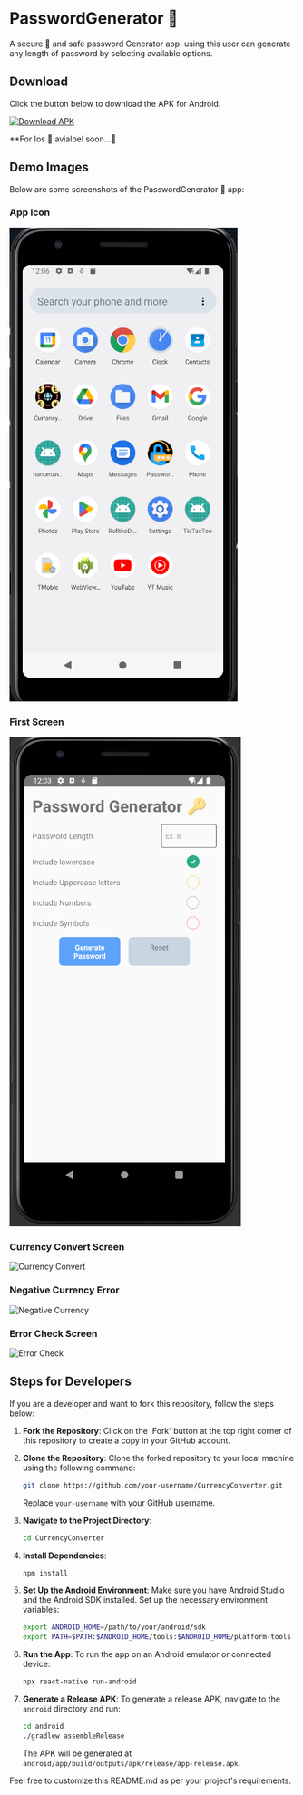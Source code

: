 # PasswordGenerator 🔑

A secure 🔐 and safe password Generator app. using this user can generate any length of password by selecting available options.


## Download

Click the button below to download the APK for Android.

[![Download APK](https://img.shields.io/badge/Download-APK-green?style=for-the-badge&logo=android)](https://drive.google.com/file/d/1HLnf4mE-ulDienbK7JIFad_YWzBktkW4/view?usp=sharing)


**For Ios 🍎 avialbel soon...🚀


## Demo Images

Below are some screenshots of the PasswordGenerator 🔐 app:

### App Icon
![App Icon](./DemoImages/Appicon.png)



### First Screen
![First Screen](./DemoImages/FirstScreen.png)



### Currency Convert Screen
![Currency Convert](./DemoImages/CurrancyConvert.png)




### Negative Currency Error
![Negative Currency](./DemoImages/NagativeCurrancy.png)




### Error Check Screen
![Error Check](./DemoImages/ErrorCheck.png)





## Steps for Developers

If you are a developer and want to fork this repository, follow the steps below:

1. **Fork the Repository**: Click on the 'Fork' button at the top right corner of this repository to create a copy in your GitHub account.

2. **Clone the Repository**: Clone the forked repository to your local machine using the following command:
    ```sh
    git clone https://github.com/your-username/CurrencyConverter.git
    ```
    Replace `your-username` with your GitHub username.

3. **Navigate to the Project Directory**:
    ```sh
    cd CurrencyConverter
    ```

4. **Install Dependencies**:
    ```sh
    npm install
    ```

5. **Set Up the Android Environment**:
    Make sure you have Android Studio and the Android SDK installed. Set up the necessary environment variables:
    ```sh
    export ANDROID_HOME=/path/to/your/android/sdk
    export PATH=$PATH:$ANDROID_HOME/tools:$ANDROID_HOME/platform-tools
    ```

6. **Run the App**:
    To run the app on an Android emulator or connected device:
    ```sh
    npx react-native run-android
    ```

7. **Generate a Release APK**:
    To generate a release APK, navigate to the `android` directory and run:
    ```sh
    cd android
    ./gradlew assembleRelease
    ```

    The APK will be generated at `android/app/build/outputs/apk/release/app-release.apk`.

Feel free to customize this README.md as per your project's requirements.

